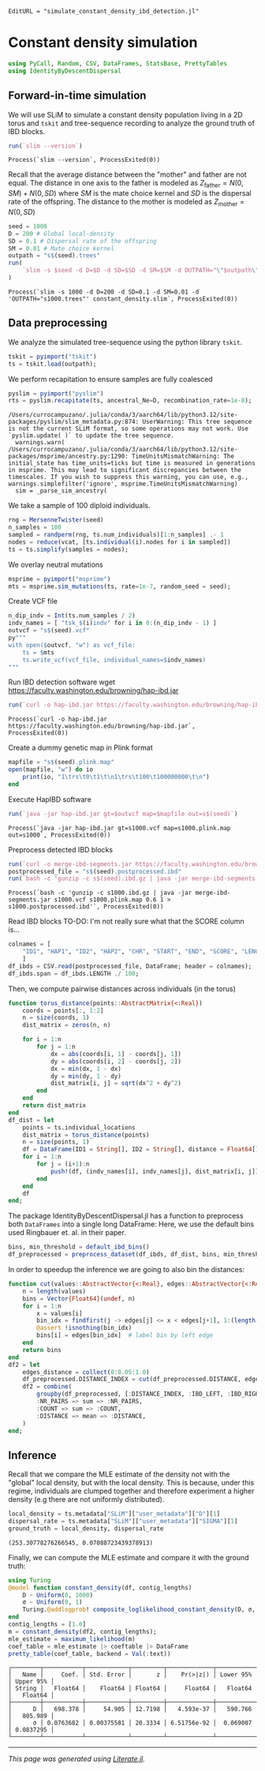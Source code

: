 ```@meta
EditURL = "simulate_constant_density_ibd_detection.jl"
```

# Constant density simulation

````julia
using PyCall, Random, CSV, DataFrames, StatsBase, PrettyTables
using IdentityByDescentDispersal
````

## Forward-in-time simulation
We will use SLiM to simulate a constant density population living in a 2D torus and `tskit` and tree-sequence recording to analyze the ground truth of IBD blocks.

````julia
run(`slim --version`)
````

````
Process(`slim --version`, ProcessExited(0))
````

Recall that the average distance between the "mother" and father are not equal. The distance in one axis to the father is modeled as
$Z_{\text{father}} = N(0, SM) + N(0, SD)$
where $SM$ is the mate choice kernel and $SD$ is the dispersal rate of the offspring. The distance to the mother is modeled as
$Z_{\text{mother}} = N(0, SD)$

````julia
seed = 1000
D = 200 # Global local-density
SD = 0.1 # Dispersal rate of the offspring
SM = 0.01 # Mate choice kernel
outpath = "s$(seed).trees"
run(
    `slim -s $seed -d D=$D -d SD=$SD -d SM=$SM -d OUTPATH="\"$outpath\"" constant_density.slim`,
)
````

````
Process(`slim -s 1000 -d D=200 -d SD=0.1 -d SM=0.01 -d 'OUTPATH="s1000.trees"' constant_density.slim`, ProcessExited(0))
````

## Data preprocessing
We analyze the simulated tree-sequence using the python library `tskit`.

````julia
tskit = pyimport("tskit")
ts = tskit.load(outpath);
````

We perform recapitation to ensure samples are fully coalesced

````julia
pyslim = pyimport("pyslim")
rts = pyslim.recapitate(ts, ancestral_Ne=D, recombination_rate=1e-8);
````

````
/Users/currocampuzano/.julia/conda/3/aarch64/lib/python3.12/site-packages/pyslim/slim_metadata.py:874: UserWarning: This tree sequence is not the current SLiM format, so some operations may not work. Use `pyslim.update( )` to update the tree sequence.
  warnings.warn(
/Users/currocampuzano/.julia/conda/3/aarch64/lib/python3.12/site-packages/msprime/ancestry.py:1290: TimeUnitsMismatchWarning: The initial_state has time_units=ticks but time is measured in generations in msprime. This may lead to significant discrepancies between the timescales. If you wish to suppress this warning, you can use, e.g., warnings.simplefilter('ignore', msprime.TimeUnitsMismatchWarning)
  sim = _parse_sim_ancestry(

````

We take a sample of 100 diploid individuals.

````julia
rng = MersenneTwister(seed)
n_samples = 100
sampled = randperm(rng, ts.num_individuals)[1:n_samples] .- 1
nodes = reduce(vcat, [ts.individual(i).nodes for i in sampled])
ts = ts.simplify(samples = nodes);
````

We overlay neutral mutations

````julia
msprime = pyimport("msprime")
mts = msprime.sim_mutations(ts, rate=1e-7, random_seed = seed);
````

Create VCF file

````julia
n_dip_indv = Int(ts.num_samples / 2)
indv_names = [ "tsk_$(i)indv" for i in 0:(n_dip_indv - 1) ]
outvcf = "s$(seed).vcf"
py"""
with open($outvcf, "w") as vcf_file:
    ts = $mts
    ts.write_vcf(vcf_file, individual_names=$indv_names)
"""
````

Run IBD detection software
wget https://faculty.washington.edu/browning/hap-ibd.jar

````julia
run(`curl -o hap-ibd.jar https://faculty.washington.edu/browning/hap-ibd.jar`)
````

````
Process(`curl -o hap-ibd.jar https://faculty.washington.edu/browning/hap-ibd.jar`, ProcessExited(0))
````

Create a dummy genetic map in Plink format

````julia
mapfile = "s$(seed).plink.map"
open(mapfile, "w") do io
    print(io, "1\trs\t0\t1\t\n1\trs\t100\t100000000\t\n")
end
````

Execute HapIBD software

````julia
run(`java -jar hap-ibd.jar gt=$outvcf map=$mapfile out=s$(seed)`)
````

````
Process(`java -jar hap-ibd.jar gt=s1000.vcf map=s1000.plink.map out=s1000`, ProcessExited(0))
````

Preprocess detected IBD blocks

````julia
run(`curl -o merge-ibd-segments.jar https://faculty.washington.edu/browning/refined-ibd/merge-ibd-segments.17Jan20.102.jar`)
postprocessed_file = "s$(seed).postprocessed.ibd"
run(`bash -c "gunzip -c s$(seed).ibd.gz | java -jar merge-ibd-segments.jar $outvcf $mapfile 0.6 1 > $postprocessed_file"`)
````

````
Process(`bash -c 'gunzip -c s1000.ibd.gz | java -jar merge-ibd-segments.jar s1000.vcf s1000.plink.map 0.6 1 > s1000.postprocessed.ibd'`, ProcessExited(0))
````

Read IBD blocks
TO-DO: I'm not really sure what that the SCORE column is...

````julia
colnames = [
    "ID1", "HAP1", "ID2", "HAP2", "CHR", "START", "END", "SCORE", "LENGTH"
    ]
df_ibds = CSV.read(postprocessed_file, DataFrame; header = colnames);
df_ibds.span = df_ibds.LENGTH ./ 100;
````

Then, we compute pairwise distances across individuals (in the torus)

````julia
function torus_distance(points::AbstractMatrix{<:Real})
    coords = points[:, 1:2]
    n = size(coords, 1)
    dist_matrix = zeros(n, n)

    for i = 1:n
        for j = 1:n
            dx = abs(coords[i, 1] - coords[j, 1])
            dy = abs(coords[i, 2] - coords[j, 2])
            dx = min(dx, 1 - dx)
            dy = min(dy, 1 - dy)
            dist_matrix[i, j] = sqrt(dx^2 + dy^2)
        end
    end
    return dist_matrix
end
df_dist = let
    points = ts.individual_locations
    dist_matrix = torus_distance(points)
    n = size(points, 1)
    df = DataFrame(ID1 = String[], ID2 = String[], distance = Float64[])
    for i = 1:n
        for j = (i+1):n
            push!(df, (indv_names[i], indv_names[j], dist_matrix[i, j]))  # 0-based ID
        end
    end
    df
end;
````

The package IdentityByDescentDispersal.jl has a function to preprocess both `DataFrames` into a single long DataFrame:
Here, we use the default bins used Ringbauer et. al. in their paper.

````julia
bins, min_threshold = default_ibd_bins()
df_preprocessed = preprocess_dataset(df_ibds, df_dist, bins, min_threshold);
````

In order to speedup the inference we are going to also bin the distances:

````julia
function cut(values::AbstractVector{<:Real}, edges::AbstractVector{<:Real})
    n = length(values)
    bins = Vector{Float64}(undef, n)
    for i = 1:n
        x = values[i]
        bin_idx = findfirst(j -> edges[j] <= x < edges[j+1], 1:(length(edges)-1))
        @assert !isnothing(bin_idx)
        bins[i] = edges[bin_idx]  # label bin by left edge
    end
    return bins
end
df2 = let
    edges_distance = collect(0:0.05:1.0)
    df_preprocessed.DISTANCE_INDEX = cut(df_preprocessed.DISTANCE, edges_distance)
    df2 = combine(
        groupby(df_preprocessed, [:DISTANCE_INDEX, :IBD_LEFT, :IBD_RIGHT]),
        :NR_PAIRS => sum => :NR_PAIRS,
        :COUNT => sum => :COUNT,
        :DISTANCE => mean => :DISTANCE,
    )
end;
````

## Inference
Recall that we compare the MLE estimate of the density not with the "global" local density, but with the local density.
This is because, under this regime, individuals are clumped together and therefore experiment a higher density (e.g there are not uniformly distributed).

````julia
local_density = ts.metadata["SLiM"]["user_metadata"]["D"][1]
dispersal_rate = ts.metadata["SLiM"]["user_metadata"]["SIGMA"][1]
ground_truth = local_density, dispersal_rate
````

````
(253.30778276266545, 0.07088723439378913)
````

Finally, we can compute the MLE estimate and compare it with the ground truth:

````julia
using Turing
@model function constant_density(df, contig_lengths)
    D ~ Uniform(0, 1000)
    σ ~ Uniform(0, 1)
    Turing.@addlogprob! composite_loglikelihood_constant_density(D, σ, df, contig_lengths)
end
contig_lengths = [1.0]
m = constant_density(df2, contig_lengths);
mle_estimate = maximum_likelihood(m)
coef_table = mle_estimate |> coeftable |> DataFrame
pretty_table(coef_table, backend = Val(:text))
````

````
┌────────┬───────────┬────────────┬─────────┬─────────────┬───────────┬───────────┐
│   Name │     Coef. │ Std. Error │       z │    Pr(>|z|) │ Lower 95% │ Upper 95% │
│ String │   Float64 │    Float64 │ Float64 │     Float64 │   Float64 │   Float64 │
├────────┼───────────┼────────────┼─────────┼─────────────┼───────────┼───────────┤
│      D │   698.378 │     54.905 │ 12.7198 │   4.593e-37 │   590.766 │   805.989 │
│      σ │ 0.0763682 │ 0.00375581 │ 20.3334 │ 6.51756e-92 │  0.069007 │ 0.0837295 │
└────────┴───────────┴────────────┴─────────┴─────────────┴───────────┴───────────┘

````

---

*This page was generated using [Literate.jl](https://github.com/fredrikekre/Literate.jl).*
